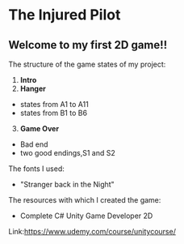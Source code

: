 # The Injured Pilot
## Welcome to my first 2D game!!

The structure of the game states of my project:

1. **__Intro__**
2. **__Hanger__**
  - states from A1 to A11
  - states from B1 to B6
3. **__Game Over__**
  - Bad end
  - two good endings,S1 and S2
  
 The fonts I used:
 
 - "Stranger back in the Night"
 
 The resources with which I created the game:
 
 - Complete C# Unity Game Developer 2D
 
 Link:https://www.udemy.com/course/unitycourse/
